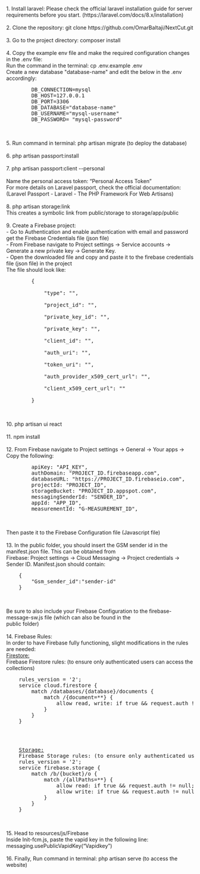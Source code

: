 <p>
    1. Install laravel: Please check the official laravel installation guide for server requirements before you start. (https://laravel.com/docs/8.x/installation) <br/> <br/>
    2. Clone the repository: git clone https://github.com/OmarBaltaji/NextCut.git  <br/><br/>
    3. Go to the project directory: composer install  <br/><br/>
    4. Copy the example env file and make the required configuration changes in the .env file:  <br/>
    Run the command in the terminal: cp .env.example .env  <br/>
    Create a new database "database-name" and edit the below in the .env accordingly:  <br/>
    <pre>
        DB_CONNECTION=mysql
        DB_HOST=127.0.0.1
        DB_PORT=3306
        DB_DATABASE="database-name" 
        DB_USERNAME="mysql-username"
        DB_PASSWORD= "mysql-password"
    </pre><br/>
    5. Run command in terminal: php artisan migrate (to deploy the database)<br/><br/>
    6. php artisan passport:install<br/><br/>
    7. php artisan passport:client --personal <br/><br/>
    Name the personal access token: “Personal Access Token” <br/>
    For more details on Laravel passport, check the official documentation:<br/>
    (Laravel Passport - Laravel - The PHP Framework For Web Artisans)<br/><br/>
    8.  php artisan storage:link<br/>
    This creates a symbolic link from public/storage to storage/app/public<br/><br/>
    9. Create a Firebase project:<br/>
     - Go to Authentication and enable authentication with email and password get the Firebase Credentials file (json file)<br/>
     - From Firebase navigate to Project settings -> Service accounts -> Generate a new private key -> Generate Key.<br/>
     - Open the downloaded file and copy and paste it to the firebase credentials file (json file) in the project<br/>
     The file should look like:<br/>
     <pre>
        {  <br/>
            "type": "",<br/>
            "project_id": "",<br/>
            "private_key_id": "",<br/>
            "private_key": "",<br/>
            "client_id": "",<br/>
            "auth_uri": "",<br/>
            "token_uri": "",<br/>
            "auth_provider_x509_cert_url": "",<br/>
            "client_x509_cert_url": ""<br/>
        }
    </pre><br/>
    10. php artisan ui react<br/><br/>
    11. npm install <br/><br/>
    12. From Firebase navigate to Project settings -> General -> Your apps -> Copy the following:<br/>
    <pre>
        apiKey: "API_KEY",
        authDomain: "PROJECT_ID.firebaseapp.com",
        databaseURL: "https://PROJECT_ID.firebaseio.com",
        projectId: "PROJECT_ID",
        storageBucket: "PROJECT_ID.appspot.com",
        messagingSenderId: "SENDER_ID",
        appId: "APP_ID",
        measurementId: "G-MEASUREMENT_ID",
    </pre><br/>
    Then paste it to the Firebase Configuration file (Javascript file)<br/><br/>
    13. In the public folder, you should insert the GSM sender id in the  manifest.json file. This can be obtained from
    <br/>Firebase: Project settings -> Cloud Messaging -> Project credentials -> Sender ID.
    Manifest.json should contain:<br/>
    <pre>
    {
        "Gsm_sender_id":"sender-id"
    }
    </pre><br/>
    Be sure to also include your Firebase Configuration to the firebase-message-sw.js file (which can also be found in the <br/>public folder)<br/><br/>
    14. Firebase Rules:<br/>
    In order to have Firebase fully functioning, slight modifications in the rules are needed:<br/>
    <u>Firestore:</u><br/>
    Firebase Firestore rules: (to ensure only authenticated users can access the collections)<br/>
    <pre>
    rules_version = '2';
    service cloud.firestore {
        match /databases/{database}/documents {
            match /{document=**} {
                allow read, write: if true && request.auth != null;
            }
        }
    }
    </pre> <br/>
    <pre>
    <u>Storage:</u>
    Firebase Storage rules: (to ensure only authenticated users can access the collections)
    rules_version = '2';
    service firebase.storage {
        match /b/{bucket}/o {
            match /{allPaths=**} {
                allow read: if true && request.auth != null;
                allow write: if true && request.auth != null && request.resource.contentType.matches('image/.*');
            }
        }
    }
    </pre><br/>
    15. Head to resources/js/Firebase<br/>
    Inside Init-fcm.js, paste the vapid key in the following line: <br/>
    messaging.usePublicVapidKey(“Vapidkey”)<br/><br/>
    16. Finally, Run command in terminal: php artisan serve (to access the website)<br/>
</p>
